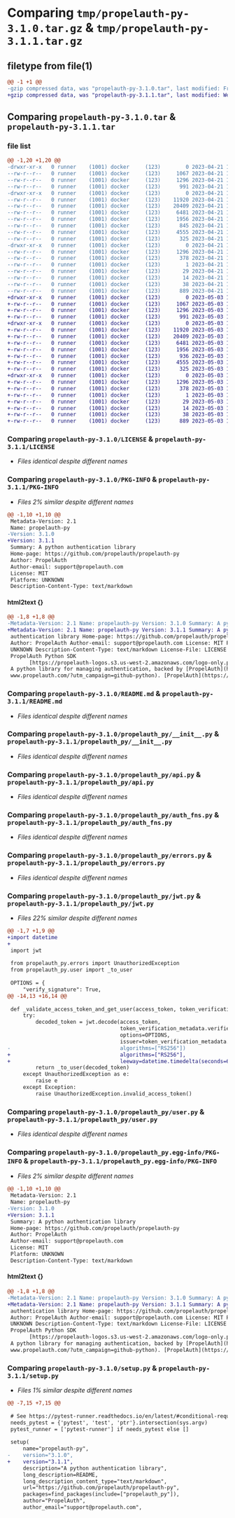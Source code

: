 # Comparing `tmp/propelauth-py-3.1.0.tar.gz` & `tmp/propelauth-py-3.1.1.tar.gz`

## filetype from file(1)

```diff
@@ -1 +1 @@
-gzip compressed data, was "propelauth-py-3.1.0.tar", last modified: Fri Apr 21 18:23:38 2023, max compression
+gzip compressed data, was "propelauth-py-3.1.1.tar", last modified: Wed May  3 19:34:02 2023, max compression
```

## Comparing `propelauth-py-3.1.0.tar` & `propelauth-py-3.1.1.tar`

### file list

```diff
@@ -1,20 +1,20 @@
-drwxr-xr-x   0 runner    (1001) docker     (123)        0 2023-04-21 18:23:38.440192 propelauth-py-3.1.0/
--rw-r--r--   0 runner    (1001) docker     (123)     1067 2023-04-21 18:23:29.000000 propelauth-py-3.1.0/LICENSE
--rw-r--r--   0 runner    (1001) docker     (123)     1296 2023-04-21 18:23:38.440192 propelauth-py-3.1.0/PKG-INFO
--rw-r--r--   0 runner    (1001) docker     (123)      991 2023-04-21 18:23:29.000000 propelauth-py-3.1.0/README.md
-drwxr-xr-x   0 runner    (1001) docker     (123)        0 2023-04-21 18:23:38.436191 propelauth-py-3.1.0/propelauth_py/
--rw-r--r--   0 runner    (1001) docker     (123)    11920 2023-04-21 18:23:29.000000 propelauth-py-3.1.0/propelauth_py/__init__.py
--rw-r--r--   0 runner    (1001) docker     (123)    20409 2023-04-21 18:23:29.000000 propelauth-py-3.1.0/propelauth_py/api.py
--rw-r--r--   0 runner    (1001) docker     (123)     6481 2023-04-21 18:23:29.000000 propelauth-py-3.1.0/propelauth_py/auth_fns.py
--rw-r--r--   0 runner    (1001) docker     (123)     1956 2023-04-21 18:23:29.000000 propelauth-py-3.1.0/propelauth_py/errors.py
--rw-r--r--   0 runner    (1001) docker     (123)      845 2023-04-21 18:23:29.000000 propelauth-py-3.1.0/propelauth_py/jwt.py
--rw-r--r--   0 runner    (1001) docker     (123)     4555 2023-04-21 18:23:29.000000 propelauth-py-3.1.0/propelauth_py/user.py
--rw-r--r--   0 runner    (1001) docker     (123)      325 2023-04-21 18:23:29.000000 propelauth-py-3.1.0/propelauth_py/validation.py
-drwxr-xr-x   0 runner    (1001) docker     (123)        0 2023-04-21 18:23:38.440192 propelauth-py-3.1.0/propelauth_py.egg-info/
--rw-r--r--   0 runner    (1001) docker     (123)     1296 2023-04-21 18:23:38.000000 propelauth-py-3.1.0/propelauth_py.egg-info/PKG-INFO
--rw-r--r--   0 runner    (1001) docker     (123)      378 2023-04-21 18:23:38.000000 propelauth-py-3.1.0/propelauth_py.egg-info/SOURCES.txt
--rw-r--r--   0 runner    (1001) docker     (123)        1 2023-04-21 18:23:38.000000 propelauth-py-3.1.0/propelauth_py.egg-info/dependency_links.txt
--rw-r--r--   0 runner    (1001) docker     (123)       29 2023-04-21 18:23:38.000000 propelauth-py-3.1.0/propelauth_py.egg-info/requires.txt
--rw-r--r--   0 runner    (1001) docker     (123)       14 2023-04-21 18:23:38.000000 propelauth-py-3.1.0/propelauth_py.egg-info/top_level.txt
--rw-r--r--   0 runner    (1001) docker     (123)       38 2023-04-21 18:23:38.440192 propelauth-py-3.1.0/setup.cfg
--rw-r--r--   0 runner    (1001) docker     (123)      889 2023-04-21 18:23:29.000000 propelauth-py-3.1.0/setup.py
+drwxr-xr-x   0 runner    (1001) docker     (123)        0 2023-05-03 19:34:02.270700 propelauth-py-3.1.1/
+-rw-r--r--   0 runner    (1001) docker     (123)     1067 2023-05-03 19:33:51.000000 propelauth-py-3.1.1/LICENSE
+-rw-r--r--   0 runner    (1001) docker     (123)     1296 2023-05-03 19:34:02.270700 propelauth-py-3.1.1/PKG-INFO
+-rw-r--r--   0 runner    (1001) docker     (123)      991 2023-05-03 19:33:51.000000 propelauth-py-3.1.1/README.md
+drwxr-xr-x   0 runner    (1001) docker     (123)        0 2023-05-03 19:34:02.266700 propelauth-py-3.1.1/propelauth_py/
+-rw-r--r--   0 runner    (1001) docker     (123)    11920 2023-05-03 19:33:51.000000 propelauth-py-3.1.1/propelauth_py/__init__.py
+-rw-r--r--   0 runner    (1001) docker     (123)    20409 2023-05-03 19:33:51.000000 propelauth-py-3.1.1/propelauth_py/api.py
+-rw-r--r--   0 runner    (1001) docker     (123)     6481 2023-05-03 19:33:51.000000 propelauth-py-3.1.1/propelauth_py/auth_fns.py
+-rw-r--r--   0 runner    (1001) docker     (123)     1956 2023-05-03 19:33:51.000000 propelauth-py-3.1.1/propelauth_py/errors.py
+-rw-r--r--   0 runner    (1001) docker     (123)      936 2023-05-03 19:33:51.000000 propelauth-py-3.1.1/propelauth_py/jwt.py
+-rw-r--r--   0 runner    (1001) docker     (123)     4555 2023-05-03 19:33:51.000000 propelauth-py-3.1.1/propelauth_py/user.py
+-rw-r--r--   0 runner    (1001) docker     (123)      325 2023-05-03 19:33:51.000000 propelauth-py-3.1.1/propelauth_py/validation.py
+drwxr-xr-x   0 runner    (1001) docker     (123)        0 2023-05-03 19:34:02.270700 propelauth-py-3.1.1/propelauth_py.egg-info/
+-rw-r--r--   0 runner    (1001) docker     (123)     1296 2023-05-03 19:34:02.000000 propelauth-py-3.1.1/propelauth_py.egg-info/PKG-INFO
+-rw-r--r--   0 runner    (1001) docker     (123)      378 2023-05-03 19:34:02.000000 propelauth-py-3.1.1/propelauth_py.egg-info/SOURCES.txt
+-rw-r--r--   0 runner    (1001) docker     (123)        1 2023-05-03 19:34:02.000000 propelauth-py-3.1.1/propelauth_py.egg-info/dependency_links.txt
+-rw-r--r--   0 runner    (1001) docker     (123)       29 2023-05-03 19:34:02.000000 propelauth-py-3.1.1/propelauth_py.egg-info/requires.txt
+-rw-r--r--   0 runner    (1001) docker     (123)       14 2023-05-03 19:34:02.000000 propelauth-py-3.1.1/propelauth_py.egg-info/top_level.txt
+-rw-r--r--   0 runner    (1001) docker     (123)       38 2023-05-03 19:34:02.270700 propelauth-py-3.1.1/setup.cfg
+-rw-r--r--   0 runner    (1001) docker     (123)      889 2023-05-03 19:33:51.000000 propelauth-py-3.1.1/setup.py
```

### Comparing `propelauth-py-3.1.0/LICENSE` & `propelauth-py-3.1.1/LICENSE`

 * *Files identical despite different names*

### Comparing `propelauth-py-3.1.0/PKG-INFO` & `propelauth-py-3.1.1/PKG-INFO`

 * *Files 2% similar despite different names*

```diff
@@ -1,10 +1,10 @@
 Metadata-Version: 2.1
 Name: propelauth-py
-Version: 3.1.0
+Version: 3.1.1
 Summary: A python authentication library
 Home-page: https://github.com/propelauth/propelauth-py
 Author: PropelAuth
 Author-email: support@propelauth.com
 License: MIT
 Platform: UNKNOWN
 Description-Content-Type: text/markdown
```

#### html2text {}

```diff
@@ -1,8 +1,8 @@
-Metadata-Version: 2.1 Name: propelauth-py Version: 3.1.0 Summary: A python
+Metadata-Version: 2.1 Name: propelauth-py Version: 3.1.1 Summary: A python
 authentication library Home-page: https://github.com/propelauth/propelauth-py
 Author: PropelAuth Author-email: support@propelauth.com License: MIT Platform:
 UNKNOWN Description-Content-Type: text/markdown License-File: LICENSE #
 PropelAuth Python SDK
       [https://propelauth-logos.s3.us-west-2.amazonaws.com/logo-only.png]
 A python library for managing authentication, backed by [PropelAuth](https://
 www.propelauth.com/?utm_campaign=github-python). [PropelAuth](https://
```

### Comparing `propelauth-py-3.1.0/README.md` & `propelauth-py-3.1.1/README.md`

 * *Files identical despite different names*

### Comparing `propelauth-py-3.1.0/propelauth_py/__init__.py` & `propelauth-py-3.1.1/propelauth_py/__init__.py`

 * *Files identical despite different names*

### Comparing `propelauth-py-3.1.0/propelauth_py/api.py` & `propelauth-py-3.1.1/propelauth_py/api.py`

 * *Files identical despite different names*

### Comparing `propelauth-py-3.1.0/propelauth_py/auth_fns.py` & `propelauth-py-3.1.1/propelauth_py/auth_fns.py`

 * *Files identical despite different names*

### Comparing `propelauth-py-3.1.0/propelauth_py/errors.py` & `propelauth-py-3.1.1/propelauth_py/errors.py`

 * *Files identical despite different names*

### Comparing `propelauth-py-3.1.0/propelauth_py/jwt.py` & `propelauth-py-3.1.1/propelauth_py/jwt.py`

 * *Files 22% similar despite different names*

```diff
@@ -1,7 +1,9 @@
+import datetime
+
 import jwt
 
 from propelauth_py.errors import UnauthorizedException
 from propelauth_py.user import _to_user
 
 OPTIONS = {
     "verify_signature": True,
@@ -14,13 +16,14 @@
 
 def _validate_access_token_and_get_user(access_token, token_verification_metadata):
     try:
         decoded_token = jwt.decode(access_token,
                                    token_verification_metadata.verifier_key,
                                    options=OPTIONS,
                                    issuer=token_verification_metadata.issuer,
-                                   algorithms=["RS256"])
+                                   algorithms=["RS256"],
+                                   leeway=datetime.timedelta(seconds=60))
         return _to_user(decoded_token)
     except UnauthorizedException as e:
         raise e
     except Exception:
         raise UnauthorizedException.invalid_access_token()
```

### Comparing `propelauth-py-3.1.0/propelauth_py/user.py` & `propelauth-py-3.1.1/propelauth_py/user.py`

 * *Files identical despite different names*

### Comparing `propelauth-py-3.1.0/propelauth_py.egg-info/PKG-INFO` & `propelauth-py-3.1.1/propelauth_py.egg-info/PKG-INFO`

 * *Files 2% similar despite different names*

```diff
@@ -1,10 +1,10 @@
 Metadata-Version: 2.1
 Name: propelauth-py
-Version: 3.1.0
+Version: 3.1.1
 Summary: A python authentication library
 Home-page: https://github.com/propelauth/propelauth-py
 Author: PropelAuth
 Author-email: support@propelauth.com
 License: MIT
 Platform: UNKNOWN
 Description-Content-Type: text/markdown
```

#### html2text {}

```diff
@@ -1,8 +1,8 @@
-Metadata-Version: 2.1 Name: propelauth-py Version: 3.1.0 Summary: A python
+Metadata-Version: 2.1 Name: propelauth-py Version: 3.1.1 Summary: A python
 authentication library Home-page: https://github.com/propelauth/propelauth-py
 Author: PropelAuth Author-email: support@propelauth.com License: MIT Platform:
 UNKNOWN Description-Content-Type: text/markdown License-File: LICENSE #
 PropelAuth Python SDK
       [https://propelauth-logos.s3.us-west-2.amazonaws.com/logo-only.png]
 A python library for managing authentication, backed by [PropelAuth](https://
 www.propelauth.com/?utm_campaign=github-python). [PropelAuth](https://
```

### Comparing `propelauth-py-3.1.0/setup.py` & `propelauth-py-3.1.1/setup.py`

 * *Files 1% similar despite different names*

```diff
@@ -7,15 +7,15 @@
 
 # See https://pytest-runner.readthedocs.io/en/latest/#conditional-requirement
 needs_pytest = {'pytest', 'test', 'ptr'}.intersection(sys.argv)
 pytest_runner = ['pytest-runner'] if needs_pytest else []
 
 setup(
     name="propelauth-py",
-    version="3.1.0",
+    version="3.1.1",
     description="A python authentication library",
     long_description=README,
     long_description_content_type="text/markdown",
     url="https://github.com/propelauth/propelauth-py",
     packages=find_packages(include=["propelauth_py"]),
     author="PropelAuth",
     author_email="support@propelauth.com",
```

